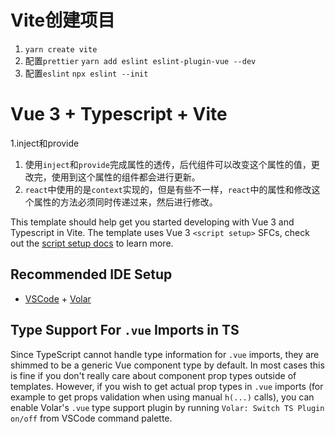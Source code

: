 # Vite创建项目
1. `yarn create vite`
2. 配置`prettier` `yarn add eslint eslint-plugin-vue --dev`
3. 配置`eslint` `npx eslint --init`
# Vue 3 + Typescript + Vite
1.inject和provide
1. 使用`inject`和`provide`完成属性的透传，后代组件可以改变这个属性的值，更改完，使用到这个属性的组件都会进行更新。
2. `react`中使用的是`context`实现的，但是有些不一样，`react`中的属性和修改这个属性的方法必须同时传递过来，然后进行修改。

This template should help get you started developing with Vue 3 and Typescript in Vite. The template uses Vue 3 `<script setup>` SFCs, check out the [script setup docs](https://v3.vuejs.org/api/sfc-script-setup.html#sfc-script-setup) to learn more.

## Recommended IDE Setup

- [VSCode](https://code.visualstudio.com/) + [Volar](https://marketplace.visualstudio.com/items?itemName=johnsoncodehk.volar)

## Type Support For `.vue` Imports in TS

Since TypeScript cannot handle type information for `.vue` imports, they are shimmed to be a generic Vue component type by default. In most cases this is fine if you don't really care about component prop types outside of templates. However, if you wish to get actual prop types in `.vue` imports (for example to get props validation when using manual `h(...)` calls), you can enable Volar's `.vue` type support plugin by running `Volar: Switch TS Plugin on/off` from VSCode command palette.
